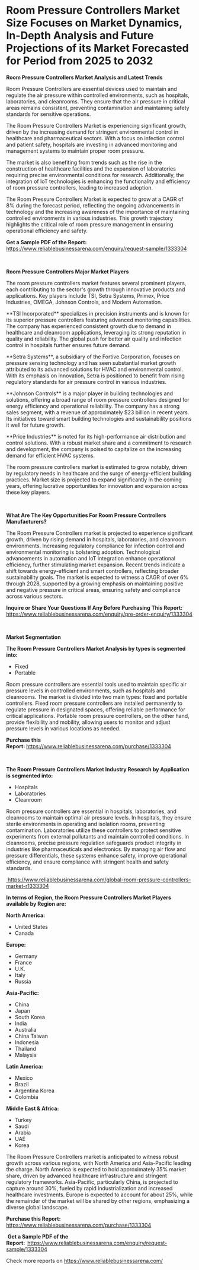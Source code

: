 <p><h1>Room Pressure Controllers Market Size Focuses on Market Dynamics, In-Depth Analysis and Future Projections of its Market Forecasted for Period from 2025 to 2032</h1></p><p><strong>Room Pressure Controllers Market Analysis and Latest Trends</strong></p>
<p><p>Room Pressure Controllers are essential devices used to maintain and regulate the air pressure within controlled environments, such as hospitals, laboratories, and cleanrooms. They ensure that the air pressure in critical areas remains consistent, preventing contamination and maintaining safety standards for sensitive operations.</p><p>The Room Pressure Controllers Market is experiencing significant growth, driven by the increasing demand for stringent environmental control in healthcare and pharmaceutical sectors. With a focus on infection control and patient safety, hospitals are investing in advanced monitoring and management systems to maintain proper room pressure. </p><p>The market is also benefiting from trends such as the rise in the construction of healthcare facilities and the expansion of laboratories requiring precise environmental conditions for research. Additionally, the integration of IoT technologies is enhancing the functionality and efficiency of room pressure controllers, leading to increased adoption.</p><p>The Room Pressure Controllers Market is expected to grow at a CAGR of 8% during the forecast period, reflecting the ongoing advancements in technology and the increasing awareness of the importance of maintaining controlled environments in various industries. This growth trajectory highlights the critical role of room pressure management in ensuring operational efficiency and safety.</p></p>
<p><strong>Get a Sample PDF of the Report:&nbsp;</strong> <a href="https://www.reliablebusinessarena.com/enquiry/request-sample/1333304?utm_campaign=2517&utm_medium=2&utm_source=Github&utm_content=ia&utm_term=24032025&utm_id=room-pressure-controllers">https://www.reliablebusinessarena.com/enquiry/request-sample/1333304</a></p>
<p>&nbsp;</p>
<p><strong>Room Pressure Controllers Major Market Players</strong></p>
<p><p>The room pressure controllers market features several prominent players, each contributing to the sector's growth through innovative products and applications. Key players include TSI, Setra Systems, Primex, Price Industries, OMEGA, Johnson Controls, and Modern Automation.</p><p>**TSI Incorporated** specializes in precision instruments and is known for its superior pressure controllers featuring advanced monitoring capabilities. The company has experienced consistent growth due to demand in healthcare and cleanroom applications, leveraging its strong reputation in quality and reliability. The global push for better air quality and infection control in hospitals further ensures future demand.</p><p>**Setra Systems**, a subsidiary of the Fortive Corporation, focuses on pressure sensing technology and has seen substantial market growth attributed to its advanced solutions for HVAC and environmental control. With its emphasis on innovation, Setra is positioned to benefit from rising regulatory standards for air pressure control in various industries.</p><p>**Johnson Controls** is a major player in building technologies and solutions, offering a broad range of room pressure controllers designed for energy efficiency and operational reliability. The company has a strong sales segment, with a revenue of approximately $23 billion in recent years. Its initiatives toward smart building technologies and sustainability positions it well for future growth.</p><p>**Price Industries** is noted for its high-performance air distribution and control solutions. With a robust market share and a commitment to research and development, the company is poised to capitalize on the increasing demand for efficient HVAC systems. </p><p>The room pressure controllers market is estimated to grow notably, driven by regulatory needs in healthcare and the surge of energy-efficient building practices. Market size is projected to expand significantly in the coming years, offering lucrative opportunities for innovation and expansion across these key players.</p></p>
<p>&nbsp;</p>
<p><strong>What Are The Key Opportunities For Room Pressure Controllers Manufacturers?</strong></p>
<p><p>The Room Pressure Controllers market is projected to experience significant growth, driven by rising demand in hospitals, laboratories, and cleanroom environments. Increasing regulatory compliance for infection control and environmental monitoring is bolstering adoption. Technological advancements in automation and IoT integration enhance operational efficiency, further stimulating market expansion. Recent trends indicate a shift towards energy-efficient and smart controllers, reflecting broader sustainability goals. The market is expected to witness a CAGR of over 6% through 2028, supported by a growing emphasis on maintaining positive and negative pressure in critical areas, ensuring safety and compliance across various sectors.</p></p>
<p><strong>Inquire or Share Your Questions If Any Before Purchasing This Report:</strong> <a href="https://www.reliablebusinessarena.com/enquiry/pre-order-enquiry/1333304?utm_campaign=2517&utm_medium=2&utm_source=Github&utm_content=ia&utm_term=24032025&utm_id=room-pressure-controllers">https://www.reliablebusinessarena.com/enquiry/pre-order-enquiry/1333304</a></p>
<p>&nbsp;</p>
<p><strong>Market Segmentation</strong></p>
<p><strong>The Room Pressure Controllers Market Analysis by types is segmented into:</strong></p>
<p><ul><li>Fixed</li><li>Portable</li></ul></p>
<p><p>Room pressure controllers are essential tools used to maintain specific air pressure levels in controlled environments, such as hospitals and cleanrooms. The market is divided into two main types: fixed and portable controllers. Fixed room pressure controllers are installed permanently to regulate pressure in designated spaces, offering reliable performance for critical applications. Portable room pressure controllers, on the other hand, provide flexibility and mobility, allowing users to monitor and adjust pressure levels in various locations as needed.</p></p>
<p><strong>Purchase this Report:&nbsp;</strong><a href="https://www.reliablebusinessarena.com/purchase/1333304?utm_campaign=2517&utm_medium=2&utm_source=Github&utm_content=ia&utm_term=24032025&utm_id=room-pressure-controllers">https://www.reliablebusinessarena.com/purchase/1333304</a></p>
<p>&nbsp;</p>
<p><strong>The Room Pressure Controllers Market Industry Research by Application is segmented into:</strong></p>
<p><ul><li>Hospitals</li><li>Laboratories</li><li>Cleanroom</li></ul></p>
<p><p>Room pressure controllers are essential in hospitals, laboratories, and cleanrooms to maintain optimal air pressure levels. In hospitals, they ensure sterile environments in operating and isolation rooms, preventing contamination. Laboratories utilize these controllers to protect sensitive experiments from external pollutants and maintain controlled conditions. In cleanrooms, precise pressure regulation safeguards product integrity in industries like pharmaceuticals and electronics. By managing air flow and pressure differentials, these systems enhance safety, improve operational efficiency, and ensure compliance with stringent health and safety standards.</p></p>
<p><a href="https://www.reliablebusinessarena.com/global-room-pressure-controllers-market-r1333304?utm_campaign=2517&utm_medium=2&utm_source=Github&utm_content=ia&utm_term=24032025&utm_id=room-pressure-controllers">&nbsp;https://www.reliablebusinessarena.com/global-room-pressure-controllers-market-r1333304</a></p>
<p><strong>In terms of Region, the Room Pressure Controllers Market Players available by Region are:</strong></p>
<p>
    <p> <strong> North America: </strong>
        <ul>
            <li>United States</li>
            <li>Canada</li>
        </ul>
        </p> 
    <p> <strong> Europe: </strong>
        <ul>
            <li>Germany</li>
            <li>France</li>
            <li>U.K.</li>
            <li>Italy</li>
            <li>Russia</li>
        </ul>
        </p> 
    <p> <strong> Asia-Pacific: </strong>
        <ul>
            <li>China</li>
            <li>Japan</li>
            <li>South Korea</li>
            <li>India</li>
            <li>Australia</li>
            <li>China Taiwan</li>
            <li>Indonesia</li>
            <li>Thailand</li>
            <li>Malaysia</li>
        </ul>
        </p> 
    <p> <strong> Latin America: </strong>
        <ul>
            <li>Mexico</li>
            <li>Brazil</li>
            <li>Argentina Korea</li>
            <li>Colombia</li>
        </ul>
        </p> 
    <p> <strong> Middle East & Africa: </strong>
        <ul>
            <li>Turkey</li>
            <li>Saudi</li>
            <li>Arabia</li>
            <li>UAE</li>
            <li>Korea</li>
        </ul>
    </p>
    </p>
<p><p>The Room Pressure Controllers market is anticipated to witness robust growth across various regions, with North America and Asia-Pacific leading the charge. North America is expected to hold approximately 35% market share, driven by advanced healthcare infrastructure and stringent regulatory frameworks. Asia-Pacific, particularly China, is projected to capture around 30%, fueled by rapid industrialization and increased healthcare investments. Europe is expected to account for about 25%, while the remainder of the market will be shared by other regions, emphasizing a diverse global landscape.</p></p>
<p><strong>Purchase this Report: </strong><a href="https://www.reliablebusinessarena.com/purchase/1333304?utm_campaign=2517&utm_medium=2&utm_source=Github&utm_content=ia&utm_term=24032025&utm_id=room-pressure-controllers">https://www.reliablebusinessarena.com/purchase/1333304</a></p>
<p>&nbsp;<strong>Get a Sample PDF of the Report:&nbsp;&nbsp;</strong><a href="https://www.reliablebusinessarena.com/enquiry/request-sample/1333304?utm_campaign=2517&utm_medium=2&utm_source=Github&utm_content=ia&utm_term=24032025&utm_id=room-pressure-controllers">https://www.reliablebusinessarena.com/enquiry/request-sample/1333304</a></p>
<p><strong></strong></p>
<p>Check more reports on <a href="https://www.reliablebusinessarena.com/?utm_campaign=2517&utm_medium=2&utm_source=Github&utm_content=ia&utm_term=24032025&utm_id=room-pressure-controllers">https://www.reliablebusinessarena.com/</a></p>